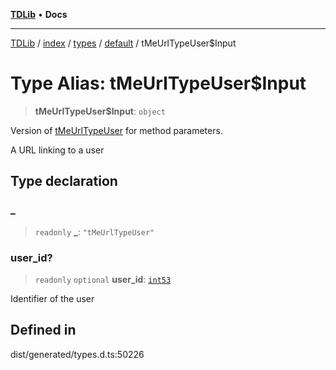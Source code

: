 [**TDLib**](../../../../../../README.md) • **Docs**

***

[TDLib](../../../../../../modules.md) / [index](../../../../../README.md) / [types](../../../README.md) / [default](../README.md) / tMeUrlTypeUser$Input

# Type Alias: tMeUrlTypeUser$Input

> **tMeUrlTypeUser$Input**: `object`

Version of [tMeUrlTypeUser](tMeUrlTypeUser.md) for method parameters.

A URL linking to a user

## Type declaration

### \_

> `readonly` **\_**: `"tMeUrlTypeUser"`

### user\_id?

> `readonly` `optional` **user\_id**: [`int53`](int53-1.md)

Identifier of the user

## Defined in

dist/generated/types.d.ts:50226
